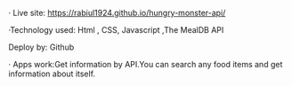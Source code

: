 · Live site: https://rabiul1924.github.io/hungry-monster-api/

·Technology used: Html , CSS, Javascript ,The MealDB API

Deploy by: Github

· Apps work:Get information by API.You can search any food items and get information about itself.
